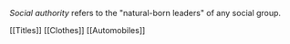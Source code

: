 *Social authority* refers to the "natural-born leaders" of any social group.

[[Titles]]
[[Clothes]]
[[Automobiles]]
